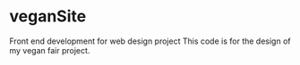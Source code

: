 # veganSite
Front end development for web design project
This code is for the design of my vegan fair project. 
